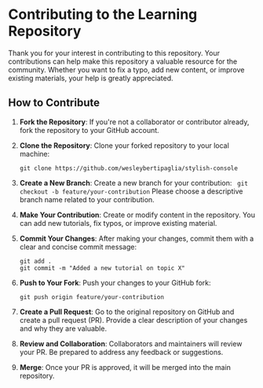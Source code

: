 # Contributing to the Learning Repository

Thank you for your interest in contributing to this repository. Your contributions can help make this repository a valuable resource for the community. Whether you want to fix a typo, add new content, or improve existing materials, your help is greatly appreciated.

## How to Contribute

1. **Fork the Repository**: If you're not a collaborator or contributor already, fork the repository to your GitHub account.

2. **Clone the Repository**: Clone your forked repository to your local machine:

   ```
   git clone https://github.com/wesleybertipaglia/stylish-console
   ```

3. **Create a New Branch**: Create a new branch for your contribution:
   ` git checkout -b feature/your-contribution`
   Please choose a descriptive branch name related to your contribution.

4. **Make Your Contribution**: Create or modify content in the repository. You can add new tutorials, fix typos, or improve existing material.

5. **Commit Your Changes**: After making your changes, commit them with a clear and concise commit message:

   ```
   git add .
   git commit -m "Added a new tutorial on topic X"
   ```

6. **Push to Your Fork**: Push your changes to your GitHub fork:

   ```
   git push origin feature/your-contribution
   ```

7. **Create a Pull Request**: Go to the original repository on GitHub and create a pull request (PR). Provide a clear description of your changes and why they are valuable.

8. **Review and Collaboration**: Collaborators and maintainers will review your PR. Be prepared to address any feedback or suggestions.

9. **Merge**: Once your PR is approved, it will be merged into the main repository.
